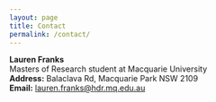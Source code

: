 ```yaml
---
layout: page
title: Contact
permalink: /contact/
---
```


<strong>Lauren Franks</strong><br/>
Masters of Research student at Macquarie University<br/>
<strong>Address:</strong> Balaclava Rd, Macquarie Park NSW 2109<br/>
<strong>Email:</strong> lauren.franks@hdr.mq.edu.au
